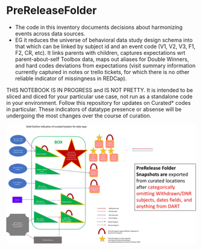 # PreReleaseFolder
- The code in this inventory documents decisions about harmonizing events across data sources.
- EG it reduces the universe of behavioral data study design schema into that which can be linked by subject id and
an event code (V1, V2, V3, F1, F2, CR, etc).  It links parents with children, captures  expectations wrt parent-about-self
Toolbox data, maps out aliases for Double Winners, and hard codes deviations from expectations (visit summary information
currently captured in notes or trello tickets, for which there is no other reliable indicator of missingness in REDCap).

THIS NOTEBOOK IS IN PROGRESS and IS NOT PRETTY. It is intended to be sliced and diced for your particular use case, not run as a standalone code in your environment. Follow this repository for updates on Curated* codes in particular.
These indicators of datatype presence or absense will be undergoing the most changes over the course of curation.


![BehaveDiagram](/images/PreRelease.jpg)